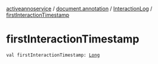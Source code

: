 [activeannoservice](../../index.md) / [document.annotation](../index.md) / [InteractionLog](index.md) / [firstInteractionTimestamp](./first-interaction-timestamp.md)

# firstInteractionTimestamp

`val firstInteractionTimestamp: `[`Long`](https://kotlinlang.org/api/latest/jvm/stdlib/kotlin/-long/index.html)